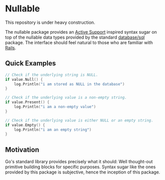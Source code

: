 # Nullable

This repository is under heavy construction.

The nullable package provides an [Active Support](https://guides.rubyonrails.org/active_support_core_extensions.html)
inspired syntax sugar on top of the nullable data types provided by the standard
[database/sql](https://github.com/golang/go/tree/master/src/database/sql) package.
The interface should feel natural to those who are familiar with [Rails](https://github.com/rails/rails).

## Quick Examples

```go
// Check if the underlying string is NULL.
if value.Null() {
    log.Println("i am stored as NULL in the database")
}

// Check if the underlying value is a non-empty string.
if value.Present() {
    log.Println("i am a non-empty value")
}

// Check if the underlying value is either NULL or an empty string.
if value.Empty() {
    log.Println("i am an empty string")
}
```

## Motivation

Go's standard library provides precisely what it should: Well thought-out
primitive building blocks for specific purposes. Syntax sugar like the ones
provided by this package is subjective, hence the inception of this package.